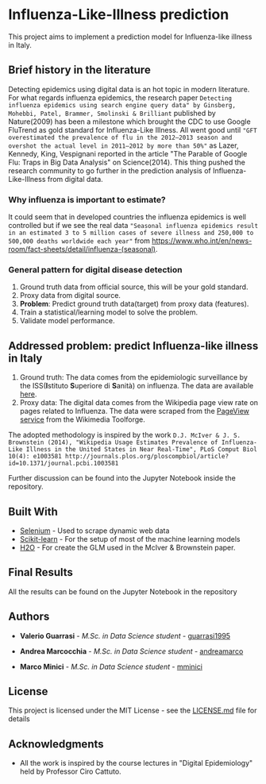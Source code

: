 # Influenza-Like-Illness prediction

This project aims to implement a prediction model for Influenza-like illness in Italy.

## Brief history in the literature

Detecting epidemics using digital data is an hot topic in modern literature. For what regards influenza epidemics, the research paper ```Detecting influenza epidemics using search engine query data" by Ginsberg, Mohebbi, Patel, Brammer, Smolinski & Brilliant``` published by Nature(2009) has been a milestone which brought the CDC to use Google FluTrend as gold standard for Influenza-Like Illness. All went good until ```"GFT overestimated the prevalence of flu in the 2012–2013 season and overshot the actual level in 2011–2012 by more than 50%"``` as Lazer, Kennedy, King, Vespignani reported in the article "The Parable of Google Flu: Traps in Big Data Analysis" on Science(2014). This thing pushed the research community to go further in the prediction analysis of Influenza-Like-Illness from digital data.


### Why influenza is important to estimate?

It could seem that in developed countries the influenza epidemics is well controlled but if we see the real data ```"Seasonal influenza epidemics result in an estimated 3 to 5 million cases of severe illness and 250,000 to 500,000 deaths worldwide each year"``` from https://www.who.int/en/news-room/fact-sheets/detail/influenza-(seasonal).


### General pattern for digital disease detection

1. Ground truth data from official source, this will be your gold standard.
2. Proxy data from digital source.
3. **Problem**: Predict ground truth data(target) from proxy data (features).
4. Train a statistical/learning model to solve the problem.
5. Validate model performance.


## Addressed problem: predict Influenza-like illness in Italy

1. Ground truth: The data comes from the epidemiologic surveillance by the ISS(**I**stituto **S**uperiore di **S**anità) on influenza. The data are available [here](https://old.iss.it/site/RMI/influnet/pagine/stagioni.aspx).
2. Proxy data: The digital data comes from the Wikipedia page view rate on pages related to Influenza. The data were scraped from the [PageView service](https://tools.wmflabs.org/pageviews/?project=it.wikipedia.org&platform=all-access&agent=user&range=all-time&pages=Influenza|Febbre) from the Wikimedia Toolforge.

The adopted methodology is inspired by the work ```D.J. McIver & J. S. Brownstein (2014), "Wikipedia Usage Estimates Prevalence of Influenza-Like Illness in the United States in Near Real-Time", PLoS Comput Biol 10(4): e1003581 http://journals.plos.org/ploscompbiol/article?id=10.1371/journal.pcbi.1003581```


Further discussion can be found into the Jupyter Notebook inside the repository.



## Built With

* [Selenium](https://www.seleniumhq.org/) - Used to scrape dynamic web data
* [Scikit-learn](https://scikit-learn.org/) - For the setup of most of the machine learning models
* [H2O](https://github.com/h2oai) - For create the GLM used in the McIver & Brownstein paper.

## Final Results

All the results can be found on the Jupyter Notebook in the repository

## Authors

* **Valerio Guarrasi** - *M.Sc. in Data Science student* - [guarrasi1995](https://github.com/guarrasi1995)

* **Andrea Marcocchia** - *M.Sc. in Data Science student* - [andreamarco](https://github.om/andremarco)

* **Marco Minici** - *M.Sc. in Data Science student* - [mminici](https://github.com/mminici)

## License

This project is licensed under the MIT License - see the [LICENSE.md](LICENSE.md) file for details

## Acknowledgments

* All the work is inspired by the course lectures in "Digital Epidemiology" held by Professor Ciro Cattuto.
